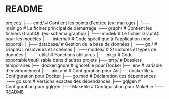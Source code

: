 # README


project/
├── cmd/                # Contient les points d'entrée (ex: main.go)
│   └── main.go         # Le fichier principal de démarrage
├── graph/              # Contient les fichiers GraphQL (ex: schema.graphql)
│   └── model/          # Le fichier GraphQL pour les modèles
├── internal/           # Code spécifique à l'application (non exporté)
│   ├── database/       # Gestion de la base de données
│   ├── gql/            # GraphQL résolveurs et schémas
│   ├── models/         # Structures et types de données
│   └── utils/          # Fonctions utilitaires
├── pkg/                # Code exportable/reutilisable dans d'autres projets
├── tmp/                # Dossiers temporaires
|── .dockerignore       # ignorefile pour Docker
|── .env                # variable d'environnement
|── .air.toml           # Configuration pour Air
|── dockerfile          # Configuration pour Docker
├── go.mod              # Déclaration des dépendances
├── go.sum              # Versions exactes des dépendances
├── gqlgen              # Configuration pour gqlgen
├── Makefile            # Configuration pour Makefile
└── README